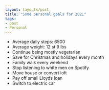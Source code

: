 ```yaml
---
layout: layouts/post
title: "Some personal goals for 2021"
tags:
- post
- Personal
---
```


- Average daily steps: 6500
- Average weight: 12 st 9 lbs 
- Continue being mostly vegetarian
- Save for Christmas and holidays every month
- Family walk every weekend
- Stop listening to white men on Spotify
- Move house or convert loft
- Pay off small Lloyds loan
- Switch to electric car
